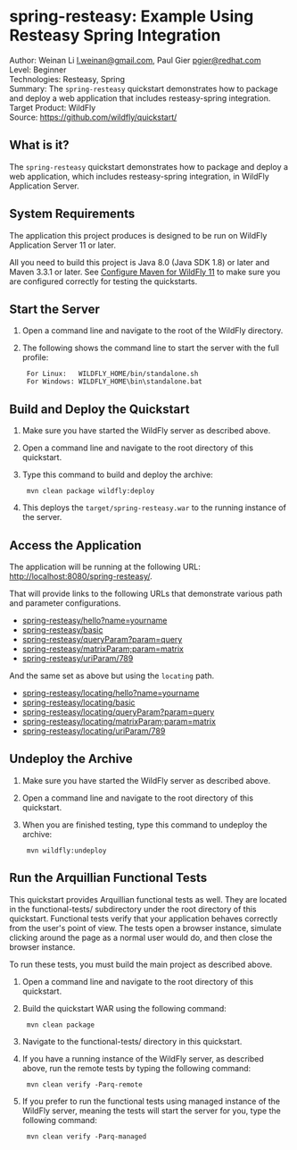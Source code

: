 # spring-resteasy: Example Using Resteasy Spring Integration

Author: Weinan Li <l.weinan@gmail.com>, Paul Gier <pgier@redhat.com>  
Level: Beginner  
Technologies: Resteasy, Spring  
Summary: The `spring-resteasy` quickstart demonstrates how to package and deploy a web application that includes resteasy-spring integration.  
Target Product: WildFly  
Source: <https://github.com/wildfly/quickstart/>  

## What is it?

The `spring-resteasy` quickstart demonstrates how to package and deploy a web application, which includes resteasy-spring integration, in
WildFly Application Server.

## System Requirements

The application this project produces is designed to be run on WildFly Application Server 11 or later.

All you need to build this project is Java 8.0 (Java SDK 1.8) or later and Maven 3.3.1 or later. See [Configure Maven for WildFly 11](https://github.com/jboss-developer/jboss-developer-shared-resources/blob/master/guides/CONFIGURE_MAVEN_JBOSS_EAP7.md#configure-maven-to-build-and-deploy-the-quickstarts) to make sure you are configured correctly for testing the quickstarts.


## Start the Server

1. Open a command line and navigate to the root of the WildFly directory.
2. The following shows the command line to start the server with the full profile:

        For Linux:   WILDFLY_HOME/bin/standalone.sh
        For Windows: WILDFLY_HOME\bin\standalone.bat


## Build and Deploy the Quickstart

1. Make sure you have started the WildFly server as described above.
2. Open a command line and navigate to the root directory of this quickstart.
3. Type this command to build and deploy the archive:

        mvn clean package wildfly:deploy

4. This deploys the `target/spring-resteasy.war` to the running instance of the server.


## Access the Application

The application will be running at the following URL:  <http://localhost:8080/spring-resteasy/>.

That will provide links to the following URLs that demonstrate various path and parameter configurations.

* [spring-resteasy/hello?name=yourname](http://localhost:8080/spring-resteasy/hello?name=yourname)
* [spring-resteasy/basic](http://localhost:8080/spring-resteasy/basic)
* [spring-resteasy/queryParam?param=query](http://localhost:8080/spring-resteasy/queryParam?param=query)
* [spring-resteasy/matrixParam;param=matrix](http://localhost:8080/spring-resteasy/matrixParam;param=matrix)
* [spring-resteasy/uriParam/789](http://localhost:8080/spring-resteasy/uriParam/789)

And the same set as above but using the `locating` path.

* [spring-resteasy/locating/hello?name=yourname](http://localhost:8080/spring-resteasy/locating/hello?name=yourname)
* [spring-resteasy/locating/basic](http://localhost:8080/spring-resteasy/locating/basic)
* [spring-resteasy/locating/queryParam?param=query](http://localhost:8080/spring-resteasy/locating/queryParam?param=query)
* [spring-resteasy/locating/matrixParam;param=matrix](http://localhost:8080/spring-resteasy/locating/matrixParam;param=matrix)
* [spring-resteasy/locating/uriParam/789](http://localhost:8080/spring-resteasy/locating/uriParam/789)

## Undeploy the Archive

1. Make sure you have started the WildFly server as described above.
2. Open a command line and navigate to the root directory of this quickstart.
3. When you are finished testing, type this command to undeploy the archive:

        mvn wildfly:undeploy

## Run the Arquillian Functional Tests

This quickstart provides Arquillian functional tests as well. They are located in the functional-tests/ subdirectory under
the root directory of this quickstart. Functional tests verify that your application behaves correctly from the user's point
of view. The tests open a browser instance, simulate clicking around the page as a normal user would do, and then close the browser instance.

To run these tests, you must build the main project as described above.

1. Open a command line and navigate to the root directory of this quickstart.
2. Build the quickstart WAR using the following command:

        mvn clean package

3. Navigate to the functional-tests/ directory in this quickstart.
4. If you have a running instance of the WildFly server, as described above, run the remote tests by typing the following command:

        mvn clean verify -Parq-remote

5. If you prefer to run the functional tests using managed instance of the WildFly server, meaning the tests will start the
server for you, type the following command:

        mvn clean verify -Parq-managed
